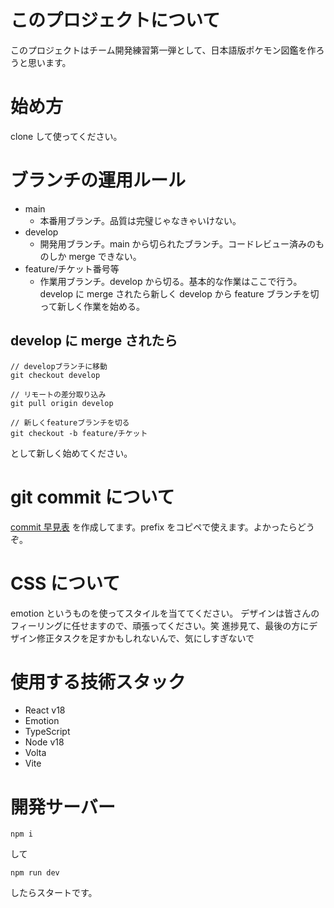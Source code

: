# このプロジェクトについて

このプロジェクトはチーム開発練習第一弾として、日本語版ポケモン図鑑を作ろうと思います。

# 始め方

clone して使ってください。

# ブランチの運用ルール

- main
  - 本番用ブランチ。品質は完璧じゃなきゃいけない。
- develop
  - 開発用ブランチ。main から切られたブランチ。コードレビュー済みのものしか merge できない。
- feature/チケット番号等
  - 作業用ブランチ。develop から切る。基本的な作業はここで行う。develop に merge されたら新しく develop から feature ブランチを切って新しく作業を始める。

## develop に merge されたら

```
// developブランチに移動
git checkout develop

// リモートの差分取り込み
git pull origin develop

// 新しくfeatureブランチを切る
git checkout -b feature/チケット
```

として新しく始めてください。

# git commit について

[commit 早見表](https://chisel-tiglon-a6b.notion.site/Git-commit-3661a7407ac94c46814f0bbc5589839a)
を作成してます。prefix をコピペで使えます。よかったらどうぞ。

# CSS について

emotion というものを使ってスタイルを当ててください。
デザインは皆さんのフィーリングに任せますので、頑張ってください。笑
進捗見て、最後の方にデザイン修正タスクを足すかもしれないんで、気にしすぎないで

# 使用する技術スタック

- React v18
- Emotion
- TypeScript
- Node v18
- Volta
- Vite

# 開発サーバー

```
npm i
```

して

```
npm run dev
```

したらスタートです。
